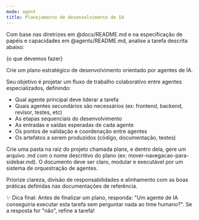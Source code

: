 ```yaml
---
mode: agent
title: Planejamento de desenvolvimento de IA
---
```

Com base nas diretrizes em @docs/README.md e na especificação de papéis e capacidades em @agents/README.md, analise a tarefa descrita abaixo: 

{o que devemos fazer}

Crie um plano estratégico de desenvolvimento orientado por agentes de IA.

Seu objetivo é projetar um fluxo de trabalho colaborativo entre agentes especializados, definindo:
* Qual agente principal deve liderar a tarefa
* Quais agentes secundários são necessários (ex: frontend, backend, revisor, testes, etc)
* As etapas sequenciais do desenvolvimento
* As entradas e saídas esperadas de cada agente
* Os pontos de validação e coordenação entre agentes
* Os artefatos a serem produzidos (código, documentação, testes)

Crie uma pasta na raiz do projeto chamada plans, e dentro dela, gere um arquivo .md com o nome descritivo do plano (ex: mover-navegacao-para-sidebar.md). O documento deve ser claro, modular e executável por um sistema de orquestração de agentes.

Priorize clareza, divisão de responsabilidades e alinhamento com as boas práticas definidas nas documentações de referência.

✨ Dica final: Antes de finalizar um plano, responda: "Um agente de IA conseguiria executar esta tarefa sem perguntar nada ao time humano?". Se a resposta for "não", refine a tarefa! 